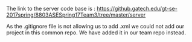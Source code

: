 The link to the server code base is :
https://github.gatech.edu/gt-se-2017spring/8803ASESpring17Team3/tree/master/server

As the .gitignore file is not allowing us to add .xml we could not add our project in this common repo.
We have added it in our team repo instead.

